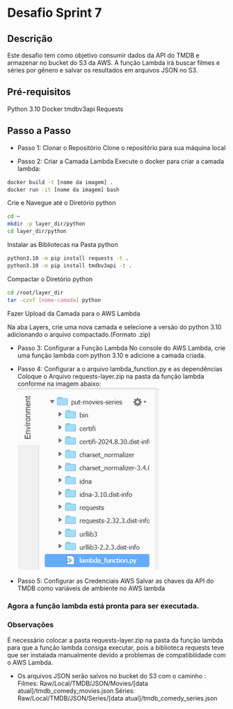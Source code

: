 # Desafio Sprint 7

## Descrição

Este desafio tem como objetivo consumir dados da API do TMDB e armazenar no bucket do S3 da AWS. A função Lambda irá buscar filmes e séries por gênero e salvar os resultados em arquivos JSON no S3.

## Pré-requisitos

Python 3.10
Docker
tmdbv3api
Requests

## Passo a Passo

- Passo 1: Clonar o Repositório
  Clone o repositório para sua máquina local

- Passo 2: Criar a Camada Lambda
  Execute o docker para criar a camada lambda:

```bash
docker build -t [nome da imagem] .
docker run -it [nome da imagem] bash
```

Crie e Navegue até o Diretório python

```bash
cd ~
mkdir -p layer_dir/python
cd layer_dir/python
```

Instalar as Bibliotecas na Pasta python

```bash
python3.10 -m pip install requests -t .
python3.10 -m pip install tmdbv3api -t .
```

Compactar o Diretório python

```bash
cd /root/layer_dir
tar -czvf [nome-camada] python
```

Fazer Upload da Camada para o AWS Lambda

Na aba Layers, crie uma nova camada e selecione a versão do python 3.10 adicionando o arquivo compactado.(Formato .zip)

- Passo 3: Configurar a Função Lambda
  No console do AWS Lambda, crie uma função lambda com python 3.10 e adicione a camada criada.

- Passo 4: Configurar a o arquivo lambda_function.py e as dependências
  Coloque o Arquivo requests-layer.zip na pasta da função lambda conforme na imagem abaixo:
  ![Função Lambda](../Evidencias/image.png)

- Passo 5: Configurar as Credenciais AWS
  Salvar as chaves da API do TMDB como variáveis de ambiente no AWS lambda

### Agora a função lambda está pronta para ser executada.

### Observações

É necessário colocar a pasta requests-layer.zip na pasta da função lambda para que a função lambda consiga executar, pois a biblioteca requests teve que ser instalada manualmente devido a problemas de compatibilidade com o AWS Lambda.

- Os arquivos JSON serão salvos no bucket do S3 com o caminho :
  Filmes: Raw/Local/TMDB/JSON/Movies/[data atual]/tmdb_comedy_movies.json
  Séries: Raw/Local/TMDB/JSON/Series/[data atual]/tmdb_comedy_series.json
